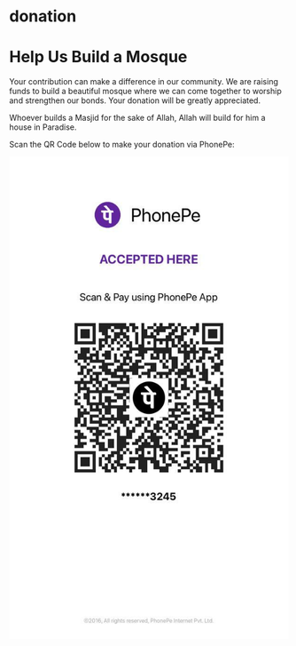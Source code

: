 # donation
 <div class="container">
        <h1>Help Us Build a Mosque</h1>
        <p>Your contribution can make a difference in our community. We are raising funds to build a beautiful mosque where we can come together to worship and strengthen our bonds. Your donation will be greatly appreciated.</p>
<p>Whoever builds a Masjid for the sake of Allah, Allah will build for him a house in Paradise.</p>
        <p>Scan the QR Code below to make your donation via PhonePe:</p>
       <img src="qr_code_image.jpg" alt="Donate Now">
